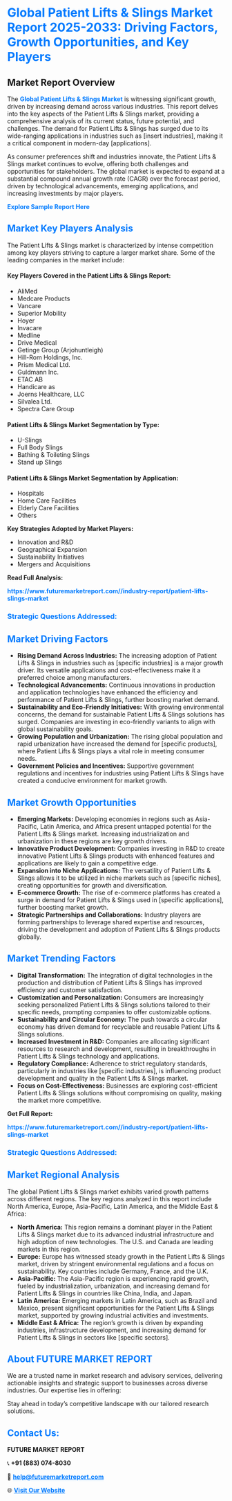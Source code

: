 <h1 style="color: #007BFF;">Global Patient Lifts & Slings Market Report 2025-2033: Driving Factors, Growth Opportunities, and Key Players</h1>

<section id="overview">
<h2>Market Report Overview</h2>
<p>The <a href="https://www.futuremarketreport.com//industry-report/patient-lifts-slings-market" style="color: #007BFF; text-decoration: none;"><strong>Global Patient Lifts & Slings Market</strong></a> is witnessing significant growth, driven by increasing demand across various industries. This report delves into the key aspects of the Patient Lifts & Slings market, providing a comprehensive analysis of its current status, future potential, and challenges. The demand for Patient Lifts & Slings has surged due to its wide-ranging applications in industries such as [insert industries], making it a critical component in modern-day [applications].</p>
<p>As consumer preferences shift and industries innovate, the Patient Lifts & Slings market continues to evolve, offering both challenges and opportunities for stakeholders. The global market is expected to expand at a substantial compound annual growth rate (CAGR) over the forecast period, driven by technological advancements, emerging applications, and increasing investments by major players.</p>
</section>

<section id="overview">
<p><a href="https://www.futuremarketreport.com//request-sample/reportId=59421" style="color: #007BFF; text-decoration: none;"><strong>Explore Sample Report Here</strong></a></p>
</section>

<section id="key-players">
<h2 style="color: #007BFF;">Market Key Players Analysis</h2>
<p>The Patient Lifts & Slings market is characterized by intense competition among key players striving to capture a larger market share. Some of the leading companies in the market include:</p>
<h4>Key Players Covered in the Patient Lifts & Slings Report:</h4>
<ul><li>AliMed</li><li>Medcare Products</li><li>Vancare</li><li>Superior Mobility</li><li>Hoyer</li><li>Invacare</li><li>Medline</li><li>Drive Medical</li><li>Getinge Group (Arjohuntleigh)</li><li>Hill-Rom Holdings, Inc.</li><li>Prism Medical Ltd.</li><li>Guldmann Inc.</li><li>ETAC AB</li><li>Handicare as</li><li>Joerns Healthcare, LLC</li><li>Silvalea Ltd.</li><li>Spectra Care Group</li></ul>
<h4>Patient Lifts & Slings Market Segmentation by Type:</h4>
<ul><li>U-Slings</li><li>Full Body Slings</li><li>Bathing &amp; Toileting Slings</li><li>Stand up Slings</li></ul>

<h4>Patient Lifts & Slings Market Segmentation by Application:</h4>
<ul><li>Hospitals</li><li>Home Care Facilities</li><li>Elderly Care Facilities</li><li>Others</li></ul>
<p><strong>Key Strategies Adopted by Market Players:</strong></p>
<ul>
<li>Innovation and R&D</li>
<li>Geographical Expansion</li>
<li>Sustainability Initiatives</li>
<li>Mergers and Acquisitions</li>
</ul>
</section>

<section>
<p><strong>Read Full Analysis: </strong></p><a href="https://www.futuremarketreport.com//industry-report/patient-lifts-slings-market" style="color: #007BFF; text-decoration: none;"><strong>https://www.futuremarketreport.com//industry-report/patient-lifts-slings-market</strong></a>
<h3 style="color: #007BFF;">Strategic Questions Addressed:</h3>
</section>

<section id="driving-factors">
<h2 style="color: #007BFF;">Market Driving Factors</h2>
<ul>
<li><strong>Rising Demand Across Industries:</strong> The increasing adoption of Patient Lifts & Slings in industries such as [specific industries] is a major growth driver. Its versatile applications and cost-effectiveness make it a preferred choice among manufacturers.</li>
<li><strong>Technological Advancements:</strong> Continuous innovations in production and application technologies have enhanced the efficiency and performance of Patient Lifts & Slings, further boosting market demand.</li>
<li><strong>Sustainability and Eco-Friendly Initiatives:</strong> With growing environmental concerns, the demand for sustainable Patient Lifts & Slings solutions has surged. Companies are investing in eco-friendly variants to align with global sustainability goals.</li>
<li><strong>Growing Population and Urbanization:</strong> The rising global population and rapid urbanization have increased the demand for [specific products], where Patient Lifts & Slings plays a vital role in meeting consumer needs.</li>
<li><strong>Government Policies and Incentives:</strong> Supportive government regulations and incentives for industries using Patient Lifts & Slings have created a conducive environment for market growth.</li>
</ul>
</section>

<section id="growth-opportunities">
<h2 style="color: #007BFF;">Market Growth Opportunities</h2>
<ul>
<li><strong>Emerging Markets:</strong> Developing economies in regions such as Asia-Pacific, Latin America, and Africa present untapped potential for the Patient Lifts & Slings market. Increasing industrialization and urbanization in these regions are key growth drivers.</li>
<li><strong>Innovative Product Development:</strong> Companies investing in R&D to create innovative Patient Lifts & Slings products with enhanced features and applications are likely to gain a competitive edge.</li>
<li><strong>Expansion into Niche Applications:</strong> The versatility of Patient Lifts & Slings allows it to be utilized in niche markets such as [specific niches], creating opportunities for growth and diversification.</li>
<li><strong>E-commerce Growth:</strong> The rise of e-commerce platforms has created a surge in demand for Patient Lifts & Slings used in [specific applications], further boosting market growth.</li>
<li><strong>Strategic Partnerships and Collaborations:</strong> Industry players are forming partnerships to leverage shared expertise and resources, driving the development and adoption of Patient Lifts & Slings products globally.</li>
</ul>
</section>

<section id="trending-factors">
<h2 style="color: #007BFF;">Market Trending Factors</h2>
<ul>
<li><strong>Digital Transformation:</strong> The integration of digital technologies in the production and distribution of Patient Lifts & Slings has improved efficiency and customer satisfaction.</li>
<li><strong>Customization and Personalization:</strong> Consumers are increasingly seeking personalized Patient Lifts & Slings solutions tailored to their specific needs, prompting companies to offer customizable options.</li>
<li><strong>Sustainability and Circular Economy:</strong> The push towards a circular economy has driven demand for recyclable and reusable Patient Lifts & Slings solutions.</li>
<li><strong>Increased Investment in R&D:</strong> Companies are allocating significant resources to research and development, resulting in breakthroughs in Patient Lifts & Slings technology and applications.</li>
<li><strong>Regulatory Compliance:</strong> Adherence to strict regulatory standards, particularly in industries like [specific industries], is influencing product development and quality in the Patient Lifts & Slings market.</li>
<li><strong>Focus on Cost-Effectiveness:</strong> Businesses are exploring cost-efficient Patient Lifts & Slings solutions without compromising on quality, making the market more competitive.</li>
</ul>
</section>

<section>
<p><strong>Get Full Report: </strong></p><a href="https://www.futuremarketreport.com//industry-report/patient-lifts-slings-market" style="color: #007BFF; text-decoration: none;"><strong>https://www.futuremarketreport.com//industry-report/patient-lifts-slings-market</strong></a>
<h3 style="color: #007BFF;">Strategic Questions Addressed:</h3>
</section>


<section id="regional-analysis">
<h2 style="color: #007BFF;">Market Regional Analysis</h2>
<p>The global Patient Lifts & Slings market exhibits varied growth patterns across different regions. The key regions analyzed in this report include North America, Europe, Asia-Pacific, Latin America, and the Middle East & Africa:</p>
<ul>
<li><strong>North America:</strong> This region remains a dominant player in the Patient Lifts & Slings market due to its advanced industrial infrastructure and high adoption of new technologies. The U.S. and Canada are leading markets in this region.</li>
<li><strong>Europe:</strong> Europe has witnessed steady growth in the Patient Lifts & Slings market, driven by stringent environmental regulations and a focus on sustainability. Key countries include Germany, France, and the U.K.</li>
<li><strong>Asia-Pacific:</strong> The Asia-Pacific region is experiencing rapid growth, fueled by industrialization, urbanization, and increasing demand for Patient Lifts & Slings in countries like China, India, and Japan.</li>
<li><strong>Latin America:</strong> Emerging markets in Latin America, such as Brazil and Mexico, present significant opportunities for the Patient Lifts & Slings market, supported by growing industrial activities and investments.</li>
<li><strong>Middle East & Africa:</strong> The region’s growth is driven by expanding industries, infrastructure development, and increasing demand for Patient Lifts & Slings in sectors like [specific sectors].</li>
</ul>
</section>

<footer>
<h2 style="color: #007BFF;">About FUTURE MARKET REPORT</h2>
<p>We are a trusted name in market research and advisory services, delivering actionable insights and strategic support to businesses across diverse industries. Our expertise lies in offering:</p>

<p>Stay ahead in today’s competitive landscape with our tailored research solutions.</p>

<h2 style="color: #007BFF;">Contact Us:</h2>
<p><strong>FUTURE MARKET REPORT</strong></p>
<p>📞 <strong>+91 (883) 074-8030</strong></p>
<p>📧 <strong><a href="mailto:help@futuremarketreport.com" style="color: #007BFF;">help@futuremarketreport.com</a></strong></p>
<p>🌐 <strong><a href="https://www.futuremarketreport.com/" style="color: #007BFF;">Visit Our Website</a></strong></p>
</footer>